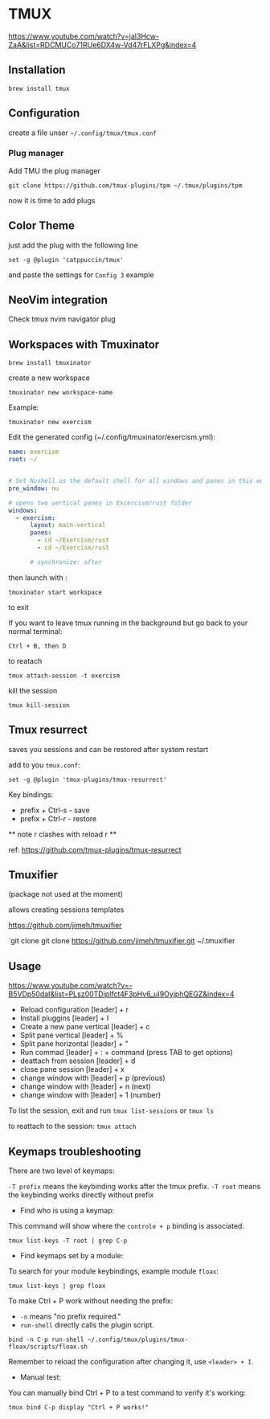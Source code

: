 # TMUX

https://www.youtube.com/watch?v=jaI3Hcw-ZaA&list=RDCMUCo71RUe6DX4w-Vd47rFLXPg&index=4

## Installation

`brew install tmux`

## Configuration

create a file unser `~/.config/tmux/tmux.conf`

### Plug manager

Add TMU the plug manager

`git clone https://github.com/tmux-plugins/tpm ~/.tmux/plugins/tpm`

now it is time to add plugs

## Color Theme

just add the plug with the following line

`set -g @plugin 'catppuccin/tmux'`

and paste the settings for `Config 3` example

## NeoVim integration

Check tmux nvim navigator plug

## Workspaces with Tmuxinator 

`brew install tmuxinator`

create a new workspace 

`tmuxinator new workspace-name`

Example: 

`tmuxinator new exercism`

Edit the generated config (~/.config/tmuxinator/exercism.yml):

```yaml
name: exercism
root: ~/


# Set Nushell as the default shell for all windows and panes in this workspace
pre_window: nu

# opens two vertical panes in Excercism/rust folder
windows:
  - exercism:
      layout: main-vertical
      panes:
        - cd ~/Exercism/rust
        - cd ~/Exercism/rust

      # synchronize: after
```

then launch with :

`tmuxinator start workspace`

to exit

If you want to leave tmux running in the background but go back to your normal
terminal:

`Ctrl + B, then D`

to reatach

`tmux attach-session -t exercism`

kill the session

`tmux kill-session`

## Tmux resurrect

saves you sessions and can be restored after system restart

add to you `tmux.conf`:

`set -g @plugin 'tmux-plugins/tmux-resurrect'`

Key bindings:

- prefix + Ctrl-s - save
- prefix + Ctrl-r - restore

** note r clashes with reload r **

ref: https://github.com/tmux-plugins/tmux-resurrect

## Tmuxifier 

(package not used at the moment)

allows creating sessions templates

https://github.com/jimeh/tmuxifier

`git clone git clone https://github.com/jimeh/tmuxifier.git ~/.tmuxifier

## Usage

https://www.youtube.com/watch?v=-B5VDp50daI&list=PLsz00TDipIfct4F3pHv6_uI9OyjphQEGZ&index=4

- Reload configuration [leader] + r
- Install pluggins [leader] + I
- Create a new pane vertical [leader] + c
- Split pane vertical [leader] + %
- Split pane horizontal [leader] + "
- Run commad [leader] + : + command (press TAB to get options)
- deattach from session [leader] + d
- close pane session [leader] + x
- change window with [leader] + p (previous)
- change window with [leader] + n (next)
- change window with [leader] + 1 (number)

To list the session, exit and run
`tmux list-sessions`
or
`tmux ls`

to reattach to the session:
`tmux attach`

## Keymaps troubleshooting

There are two level of keymaps:

`-T prefix` means the keybinding works after the tmux prefix.
`-T root` means the keybinding works directly without prefix

* Find who is using a keymap:

This command will show where the `controle + p` binding is associated.

`tmux list-keys -T root | grep C-p`

* Find keymaps set by a module:

To search for your module keybindings, example module `floax`:

`tmux list-keys | grep floax`

To make Ctrl + P work without needing the prefix:

- `-n` means "no prefix required."
- `run-shell` directly calls the plugin script.

`bind -n C-p run-shell ~/.config/tmux/plugins/tmux-floax/scripts/floax.sh`

Remember to reload the configuration after changing it, use `<leader> + I`.

* Manual test:

You can manually bind Ctrl + P to a test command to verify it's working:

`tmux bind C-p display "Ctrl + P works!"`
